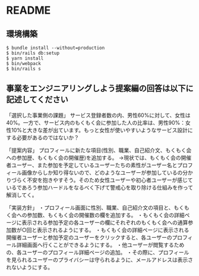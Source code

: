 # README

## 環境構築
```
$ bundle install --without=production
$ bin/rails db:setup
$ yarn install
$ bin/webpack
$ bin/rails s
```

## 事業をエンジニアリングしよう提案編の回答は以下に記述してください
「選択した事業側の課題」
サービス登録者数の内、男性60%に対して、女性は40%。一方で、サービス内のもくもく会に参加した人の比率は、男性90%：女性10%と大きな差が出ています。もっと女性が使いやすいようなサービス設計にする必要があるのではないか？

「提案内容」
プロフィールに新たな項目(性別、職業、自己紹介文、もくもく会への参加歴、もくもく会の開催歴)を追加する。
→現状では、もくもく会の開催者ユーザー、また参加を予定しているユーザーたちの素性がユーザー名とプロフィール画像からしか知り得ないので、どのようなユーザーが参加しているの分かりづらく不安を抱きやすそう。そのため女性ユーザーや初心者ユーザーが感じているであろう参加ハードルをなるべく下げて警戒心を取り除ける仕組みを作って解消してく。

「実装方針」
・プロフィール画面に性別、職業、自己紹介文の項目と、もくもく会への参加数、もくもく会の開催数の欄を追加する。
・もくもく会の詳細ページに表示される参加予定の各ユーザーの欄にそれぞれのもくもく会への通算参加数が○回と表示されるようにする。
・もくもく会の詳細ページに表示される開催者ユーザーと参加予定のユーザーをクリックすると、各ユーザーのプロフィール詳細画面へ行くことができるようにする。
・他ユーザーが閲覧するための、各ユーザーのプロフィール詳細ページの追加。
・その際に、プロフィールを見られるユーザーのプライバシーは守られるように、メールアドレスは表示されないようにする。

